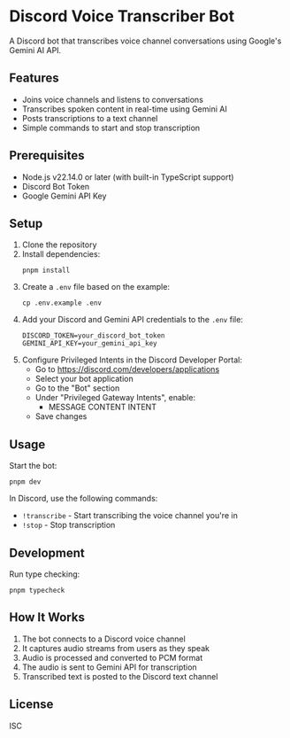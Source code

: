 # Discord Voice Transcriber Bot

A Discord bot that transcribes voice channel conversations using Google's Gemini AI API.

## Features

- Joins voice channels and listens to conversations
- Transcribes spoken content in real-time using Gemini AI
- Posts transcriptions to a text channel
- Simple commands to start and stop transcription

## Prerequisites

- Node.js v22.14.0 or later (with built-in TypeScript support)
- Discord Bot Token
- Google Gemini API Key

## Setup

1. Clone the repository
2. Install dependencies:
   ```
   pnpm install
   ```
3. Create a `.env` file based on the example:
   ```
   cp .env.example .env
   ```
4. Add your Discord and Gemini API credentials to the `.env` file:
   ```
   DISCORD_TOKEN=your_discord_bot_token
   GEMINI_API_KEY=your_gemini_api_key
   ```
5. Configure Privileged Intents in the Discord Developer Portal:
   - Go to https://discord.com/developers/applications
   - Select your bot application
   - Go to the "Bot" section
   - Under "Privileged Gateway Intents", enable:
     - MESSAGE CONTENT INTENT
   - Save changes

## Usage

Start the bot:
```
pnpm dev
```

In Discord, use the following commands:
- `!transcribe` - Start transcribing the voice channel you're in
- `!stop` - Stop transcription

## Development

Run type checking:
```
pnpm typecheck
```

## How It Works

1. The bot connects to a Discord voice channel
2. It captures audio streams from users as they speak
3. Audio is processed and converted to PCM format
4. The audio is sent to Gemini API for transcription
5. Transcribed text is posted to the Discord text channel

## License

ISC